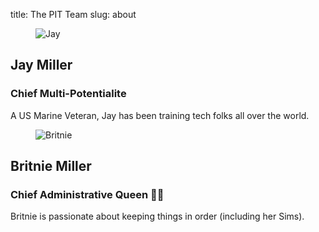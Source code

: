 title: The PIT Team
slug: about

<div class="tile is-ancestor">
<div class="tile is-parent box">
<figure class="is-child image is-258">
<img src="https://s3-us-west-2.amazonaws.com/kjaymiller/images/kjaymiller_profile_photo.JPG" alt="Jay">
</figure>
<div class="is-child">
<h2 class="title is-3 is-info">
Jay Miller
</h2>
<h3 class="subtitle is-4">Chief Multi-Potentialite</h3>
<p>
A US Marine Veteran, Jay has been training tech folks all over the world.
</p>
</div>
</div>

<div class="tile box is-parent">
<figure class="is-child image is-258">
<img src="" alt="Britnie">
</figure>
<div class="is-child">
<h2 class="title is-3 is-info">
Britnie Miller
</h2>
<h3 class="subtitle is-4">
Chief Administrative Queen 👸🏼
</h3>
<p>
Britnie is passionate about keeping things in order (including her Sims).
</p>
</div>
</div>
